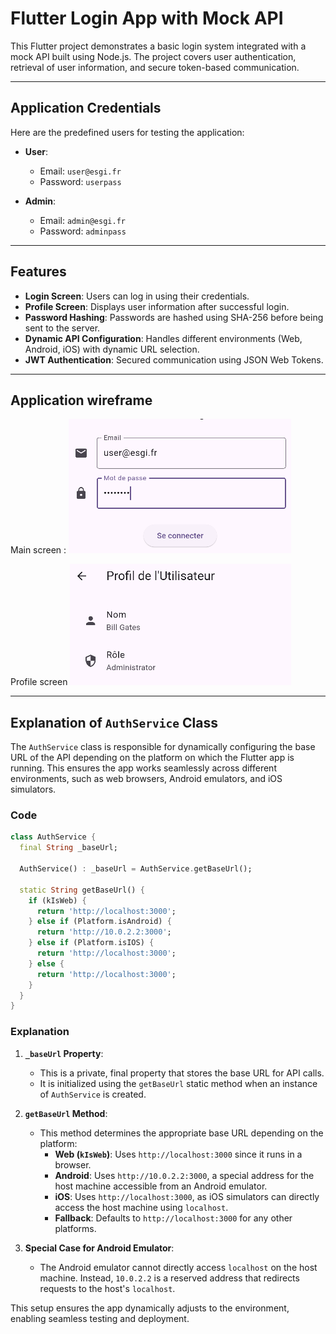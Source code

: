 # Flutter Login App with Mock API

This Flutter project demonstrates a basic login system integrated with a mock API built using Node.js. The project covers user authentication, retrieval of user information, and secure token-based communication.

---

## Application Credentials

Here are the predefined users for testing the application:

- **User**:
    - Email: `user@esgi.fr`
    - Password: `userpass`

- **Admin**:
    - Email: `admin@esgi.fr`
    - Password: `adminpass`

---

## Features

- **Login Screen**: Users can log in using their credentials.
- **Profile Screen**: Displays user information after successful login.
- **Password Hashing**: Passwords are hashed using SHA-256 before being sent to the server.
- **Dynamic API Configuration**: Handles different environments (Web, Android, iOS) with dynamic URL selection.
- **JWT Authentication**: Secured communication using JSON Web Tokens.

---

## Application wireframe

Main screen :
![main screen](./img1.png)

Profile screen
![main screen](./img2.png)

---

## Explanation of `AuthService` Class

The `AuthService` class is responsible for dynamically configuring the base URL of the API depending on the platform on which the Flutter app is running. This ensures the app works seamlessly across different environments, such as web browsers, Android emulators, and iOS simulators.

### Code
```dart
class AuthService {
  final String _baseUrl;

  AuthService() : _baseUrl = AuthService.getBaseUrl();

  static String getBaseUrl() {
    if (kIsWeb) {
      return 'http://localhost:3000';
    } else if (Platform.isAndroid) {
      return 'http://10.0.2.2:3000';
    } else if (Platform.isIOS) {
      return 'http://localhost:3000';
    } else {
      return 'http://localhost:3000';
    }
  }
}
```

### Explanation

1. **`_baseUrl` Property**:
    - This is a private, final property that stores the base URL for API calls.
    - It is initialized using the `getBaseUrl` static method when an instance of `AuthService` is created.

2. **`getBaseUrl` Method**:
    - This method determines the appropriate base URL depending on the platform:
        - **Web (`kIsWeb`)**: Uses `http://localhost:3000` since it runs in a browser.
        - **Android**: Uses `http://10.0.2.2:3000`, a special address for the host machine accessible from an Android emulator.
        - **iOS**: Uses `http://localhost:3000`, as iOS simulators can directly access the host machine using `localhost`.
        - **Fallback**: Defaults to `http://localhost:3000` for any other platforms.

3. **Special Case for Android Emulator**:
    - The Android emulator cannot directly access `localhost` on the host machine. Instead, `10.0.2.2` is a reserved address that redirects requests to the host's `localhost`.

This setup ensures the app dynamically adjusts to the environment, enabling seamless testing and deployment.
